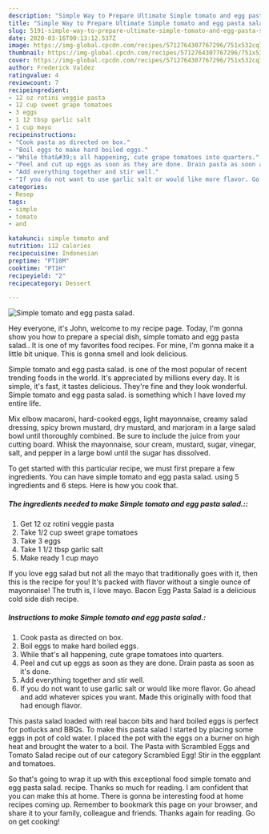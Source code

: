 ```yaml
---
description: "Simple Way to Prepare Ultimate Simple tomato and egg pasta salad."
title: "Simple Way to Prepare Ultimate Simple tomato and egg pasta salad."
slug: 5191-simple-way-to-prepare-ultimate-simple-tomato-and-egg-pasta-salad
date: 2020-03-16T00:13:12.537Z
image: https://img-global.cpcdn.com/recipes/5712764307767296/751x532cq70/simple-tomato-and-egg-pasta-salad-recipe-main-photo.jpg
thumbnail: https://img-global.cpcdn.com/recipes/5712764307767296/751x532cq70/simple-tomato-and-egg-pasta-salad-recipe-main-photo.jpg
cover: https://img-global.cpcdn.com/recipes/5712764307767296/751x532cq70/simple-tomato-and-egg-pasta-salad-recipe-main-photo.jpg
author: Frederick Valdez
ratingvalue: 4
reviewcount: 7
recipeingredient:
- 12 oz rotini veggie pasta
- 12 cup sweet grape tomatoes
- 3 eggs
- 1 12 tbsp garlic salt
- 1 cup mayo
recipeinstructions:
- "Cook pasta as directed on box."
- "Boil eggs to make hard boiled eggs."
- "While that&#39;s all happening, cute grape tomatoes into quarters."
- "Peel and cut up eggs as soon as they are done. Drain pasta as soon as it&#39;s done."
- "Add everything together and stir well."
- "If you do not want to use garlic salt or would like more flavor. Go ahead and add whatever spices you want. Made this originally with food that had enough  flavor."
categories:
- Resep
tags:
- simple
- tomato
- and

katakunci: simple tomato and
nutrition: 112 calories
recipecuisine: Indonesian
preptime: "PT10M"
cooktime: "PT1H"
recipeyield: "2"
recipecategory: Dessert

---
```



![Simple tomato and egg pasta salad.](https://img-global.cpcdn.com/recipes/5712764307767296/751x532cq70/simple-tomato-and-egg-pasta-salad-recipe-main-photo.jpg)

Hey everyone, it's John, welcome to my recipe page. Today, I'm gonna show you how to prepare a special dish, simple tomato and egg pasta salad.. It is one of my favorites food recipes. For mine, I'm gonna make it a little bit unique. This is gonna smell and look delicious.

Simple tomato and egg pasta salad. is one of the most popular of recent trending foods in the world. It's appreciated by millions every day. It is simple, it's fast, it tastes delicious. They're fine and they look wonderful. Simple tomato and egg pasta salad. is something which I have loved my entire life.

Mix elbow macaroni, hard-cooked eggs, light mayonnaise, creamy salad dressing, spicy brown mustard, dry mustard, and marjoram in a large salad bowl until thoroughly combined. Be sure to include the juice from your cutting board. Whisk the mayonnaise, sour cream, mustard, sugar, vinegar, salt, and pepper in a large bowl until the sugar has dissolved.


To get started with this particular recipe, we must first prepare a few ingredients. You can have simple tomato and egg pasta salad. using 5 ingredients and 6 steps. Here is how you cook that.

##### The ingredients needed to make Simple tomato and egg pasta salad.::

1. Get 12 oz rotini veggie pasta
1. Take 1/2 cup sweet grape tomatoes
1. Take 3 eggs
1. Take 1 1/2 tbsp garlic salt
1. Make ready 1 cup mayo


If you love egg salad but not all the mayo that traditionally goes with it, then this is the recipe for you! It&#39;s packed with flavor without a single ounce of mayonnaise! The truth is, I love mayo. Bacon Egg Pasta Salad is a delicious cold side dish recipe. 

##### Instructions to make Simple tomato and egg pasta salad.:

1. Cook pasta as directed on box.
1. Boil eggs to make hard boiled eggs.
1. While that&#39;s all happening, cute grape tomatoes into quarters.
1. Peel and cut up eggs as soon as they are done. Drain pasta as soon as it&#39;s done.
1. Add everything together and stir well.
1. If you do not want to use garlic salt or would like more flavor. Go ahead and add whatever spices you want. Made this originally with food that had enough  flavor.


This pasta salad loaded with real bacon bits and hard boiled eggs is perfect for potlucks and BBQs. To make this pasta salad I started by placing some eggs in pot of cold water. I placed the pot with the eggs on a burner on high heat and brought the water to a boil. The Pasta with Scrambled Eggs and Tomato Salad recipe out of our category Scrambled Egg! Stir in the eggplant and tomatoes. 

So that's going to wrap it up with this exceptional food simple tomato and egg pasta salad. recipe. Thanks so much for reading. I am confident that you can make this at home. There is gonna be interesting food at home recipes coming up. Remember to bookmark this page on your browser, and share it to your family, colleague and friends. Thanks again for reading. Go on get cooking!

